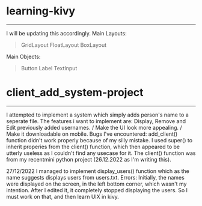 # learning-kivy 
----------------------------------------
I will be updating this accordingly.
Main Layouts:
> GridLayout
> FloatLayout
> BoxLayout

Main Objects:
 > Button
 > Label
 > TextInput

# client_add_system-project
-----------------------------------------
I attempted to implement a system which simply adds person's name to a seperate file.
The features i want to implement are: Display, Remove and Edit previously added usernames. / Make the UI look more appealing. / Make it downloadable on mobile.
 Bugs I've encountered: add_client() function didn't work properly because of my silly mistake. I used super() to inherit properies from the client() function, which then appeared to be utterly useless as I couldn't find any usecase for it. The client() function was from my recentmini python project (26.12.2022 as I'm writing this).
 
 27/12/2022
I managed to implement display_users() function which as the name suggests displays users from users.txt.
Errors: Initially, the names were displayed on the screen, in the left bottom corner, which wasn't my intention. After I edited it, it completely stopped displaying the users. So I must work on that, and then learn UIX in kivy.
